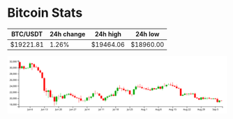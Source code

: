 # Bitcoin Stats

BTC/USDT|24h change|24h high|24h low|
|---|---|---|---|
|$19221.81|1.26%|$19464.06|$18960.00|

<img src="./chart.svg">
